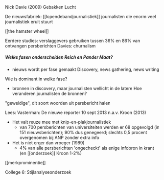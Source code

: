 Nick Davie (2009) Gebakken Lucht

De nieuwsfabriek: [[lopendebandjournalistiek]]
journalisten die enorm veel journalistiek eruit stuurt

[[the hamster wheel]]

Eerdere studies: verslaggevers gebruiken tussen 36% en 86% van ontvangen persberichten
Davies: churnalism

##### Welke fasen onderscheiden Reich en Pander Maat?
- nieuws wordt per fase gemaakt
Discovery, news gathering, news writing


Wie is dominant in welke fase?
- bronnen in discovery, maar journalisten wellicht in de latere
Hoe veranderen journalisten de bronnen?


"geweldige", dit soort woorden uit persbericht halen


Lees: Vasterman: De nieuwe reporter 10 sept 2013 n.a.v. Kroon (2013)
- Het valt reuze mee met knip-en-plakjournalistiek
	- van 700 persberichten van universiteiten werden er 68 opgevolgd (in 151 nieuwsberichten); 90% dus genegeerd; slechts 0,5 procent overgenomen bij ANP zonder extra info
- Het is niet erger dan vroeger (1989)
	- 4% van alle persberichten 'ongecheckt' als enige infobron in krant (en [[onderzoek]] Kroon 1-2%)

[[merkprominentie]]

College 6: Stijlanalyseonderzoek


